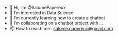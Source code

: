 - 👋 Hi, I’m @SalomePapereux
- 👀 I’m interested in Data Science
- 🌱 I’m currently learning how to create a chatbot 
- 💞️ I’m collaborating on a chatbot project with ... 
- 📫 How to reach me : salome.papereux@gmail.com

<!---
SalomePapereux/SalomePapereux is a ✨ special ✨ repository because its `README.md` (this file) appears on your GitHub profile.
You can click the Preview link to take a look at your changes.
--->
